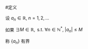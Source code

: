 #定义 

设 $a_{n}\in \mathbb{R}, \; n=1,2,\dots$

如果 $\exists M \in \mathbb{R},\text{ s.t. } \forall n \in \mathbb{N}^{*},\;  |a_{n}|\leq M$

称 $\{ a_{n} \}$ 有界